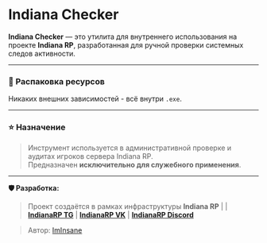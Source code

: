 # Indiana Checker

**Indiana Checker** — это утилита для внутреннего использования на проекте **Indiana RP**, разработанная для ручной проверки системных следов активности.

---

### 📁 Распаковка ресурсов

Никаких внешних зависимостей - всё внутри `.exe`.

---

### ⭐ Назначение

> Инструмент используется в административной проверке и аудитах игроков сервера Indiana RP.  
> Предназначен **исключительно для служебного применения**.

---

**🛡 Разработка:**
> Проект создаётся в рамках инфраструктуры **Indiana RP** |
| **[IndianaRP TG](https://t.me/indiana_rp)**
| **[IndianaRP VK](https://vk.com/indianarp)**
| **[IndianaRP Discord](https://discord.com/invite/indiana-rp)**

> Автор: [ImInsane](https://github.com/ImInsane1337)
